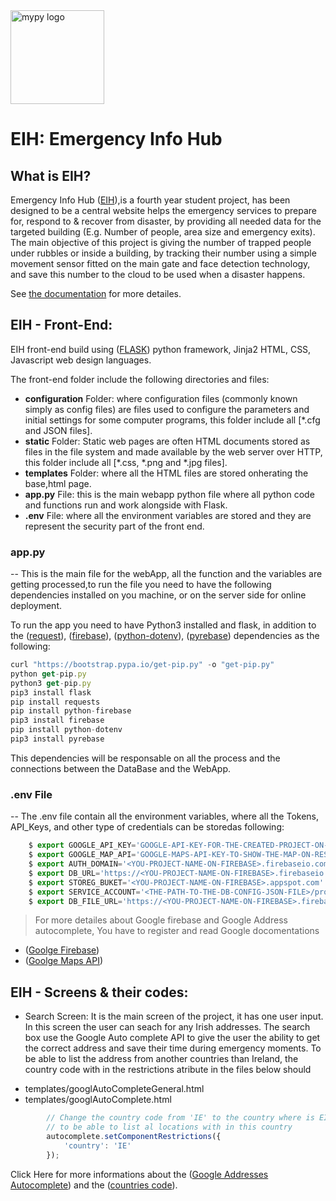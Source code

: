 <img src="http://glasnost.itcarlow.ie/~softeng4/C00220135/img/logo.png" alt="mypy logo" width="150px"/>

EIH: Emergency Info Hub
=======================================

What is EIH?
-------------
Emergency Info Hub ([EIH](https://eih.pythonanywhere.com/)),is a fourth year student project, has been designed to be a central website helps the emergency services to prepare for, respond to & recover from disaster, by providing all needed data for the targeted building (E.g. Number of people, area size and emergency exits).
The main objective of this project is giving the number of trapped people under rubbles or inside a building, by tracking their number using a simple movement sensor fitted on the main gate and face detection technology, and save this number to the cloud to be used when a disaster happens.

See [the documentation](http://glasnost.itcarlow.ie/~softeng4/C00220135/index.html#t3) for more detailes.


EIH - Front-End:
------------
EIH front-end build using ([FLASK](https://flask.palletsprojects.com/en/1.1.x/)) python framework, Jinja2 HTML, CSS, Javascript web design languages. 

The front-end folder include the following directories and files:
* **configuration** Folder: where configuration files (commonly known simply as config files) are files used to configure the parameters and initial settings for some computer programs, this folder include all [*.cfg and JSON files].
* **static** Folder: Static web pages are often HTML documents stored as files in the file system and made available by the web server over HTTP, this folder include all [*.css, *.png and *.jpg files].
* **templates** Folder: where all the HTML files are stored onherating the base,html page.
* **app.py** File: this is the main webapp python file where all python code and functions run and work alongside with Flask.
* **.env** File: where all the environment variables are stored and they are represent the security part of the front end.

### app.py ###
-- This is the main file for the webApp, all the function and the variables are getting processed,to run the file you need to have the following dependencies installed on you machine, or on the server side for online deployment.

To run the app you need to have Python3 installed and flask, in addition to the ([request](https://pypi.org/project/requests/)), ([firebase](https://pypi.org/project/firebase/)), ([python-dotenv](https://pypi.org/project/python-dotenv/)), ([pyrebase](https://pypi.org/project/python-dotenv/)) dependencies as the following:

```javascript
curl "https://bootstrap.pypa.io/get-pip.py" -o "get-pip.py"
python get-pip.py
python3 get-pip.py
pip3 install flask
pip install requests
pip install python-firebase
pip3 install firebase
pip install python-dotenv
pip3 install pyrebase
```
This dependencies will be responsable on all the process and the connections between the DataBase and the WebApp.

### .env File ###
-- The .env file contain all the environment variables, where all the Tokens, API_Keys, and other type of credentials can be storedas following:

```javascript 
    $ export GOOGLE_API_KEY='GOOGLE-API-KEY-FOR-THE-CREATED-PROJECT-ON-THE-FIREBASE'
    $ export GOOGLE_MAP_API='GOOGLE-MAPS-API-KEY-TO-SHOW-THE-MAP-ON-RESULTS'
    $ export AUTH_DOMAIN='<YOU-PROJECT-NAME-ON-FIREBASE>.firebaseio.com'
    $ export DB_URL='https://<YOU-PROJECT-NAME-ON-FIREBASE>.firebaseio.com'
    $ export STOREG_BUKET='<YOU-PROJECT-NAME-ON-FIREBASE>.appspot.com'
    $ export SERVICE_ACCOUNT='<THE-PATH-TO-THE-DB-CONFIG-JSON-FILE>/projecteih-firebase-adminsdk-dmd9b-dfbc30ba25.json'
    $ export DB_FILE_URL='https://<YOU-PROJECT-NAME-ON-FIREBASE>.firebaseio.com/<THE-JSON-FILE-NAME-ON-FIREBASE>.json'
```

> For more detailes about Google firebase and Google Address autocomplete, You have to register and read Google docomentations 
* ([Goolge Firebase](https://firebase.google.com/))
* ([Goolge Maps API](https://cloud.google.com/maps-platform/))

EIH - Screens & their codes:
------------

- Search Screen: It is the main screen of the project, it has one user input. 
In this screen the user can seach for any Irish addresses.
The search box use the Google Auto complete API to give the user the ability to get the correct address and save their time during emergency moments.
To be able to list the address from another countries than Ireland, the country code with in the restrictions atribute in the files below should 

* templates/googlAutoCompleteGeneral.html
* templates/googlAutoComplete.html

```javascript
        // Change the country code from 'IE' to the country where is EIH used 
        // to be able to list al locations with in this country 
        autocomplete.setComponentRestrictions({
            'country': 'IE'
        });
```

Click Here for more informations about the ([Google Addresses Autocomplete](https://developers.google.com/maps/documentation/javascript/places-autocomplete?utm_source=google&utm_medium=cpc&utm_campaign=FY18-Q2-global-demandgen-paidsearchonnetworkhouseads-cs-maps_contactsal_saf&utm_content=text-ad-none-none-DEV_c-CRE_397052992739-ADGP_Hybrid+%7C+AW+SEM+%7C+SKWS+~+Places+%7C+BMM+%7C+Address+Autocomplete-KWID_43700049595992256-kwd-312924430504-userloc_20479&utm_term=KW_%2Baddress%20%2Bautocomplete-ST_%2Baddress+%2Bautocomplete&gclid=CjwKCAjw1cX0BRBmEiwAy9tKHirhZ_N53PbWLuOTp3QmQuashEdWHHrzFS0_AOuHn5pBLkcqdNTJjBoC-8kQAvD_BwE)) and the ([countries code](https://www.iban.com/country-codes)).


